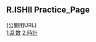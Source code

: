 ## R.ISHII Practice_Page

(公開用URL)<br>
[1.乱数](https://center0224.github.io/practice/Main.html)
[2.時計](https://center0224.github.io/practice/.html)
